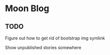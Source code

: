 # Moon Blog

## TODO

Figure out how to get rid of bootstrap img symlink

Show unpublished stories somewhere
